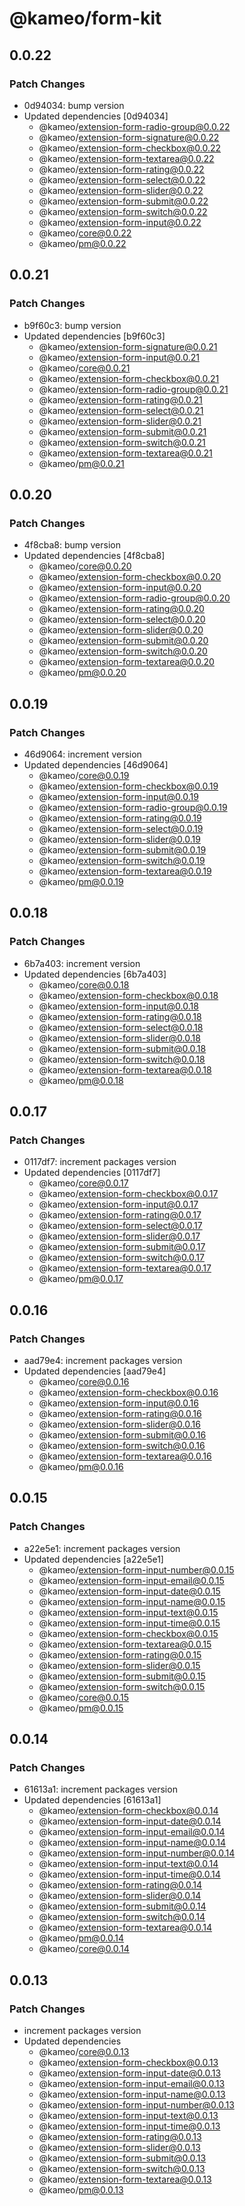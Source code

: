 # @kameo/form-kit

## 0.0.22

### Patch Changes

- 0d94034: bump version
- Updated dependencies [0d94034]
  - @kameo/extension-form-radio-group@0.0.22
  - @kameo/extension-form-signature@0.0.22
  - @kameo/extension-form-checkbox@0.0.22
  - @kameo/extension-form-textarea@0.0.22
  - @kameo/extension-form-rating@0.0.22
  - @kameo/extension-form-select@0.0.22
  - @kameo/extension-form-slider@0.0.22
  - @kameo/extension-form-submit@0.0.22
  - @kameo/extension-form-switch@0.0.22
  - @kameo/extension-form-input@0.0.22
  - @kameo/core@0.0.22
  - @kameo/pm@0.0.22

## 0.0.21

### Patch Changes

- b9f60c3: bump version
- Updated dependencies [b9f60c3]
  - @kameo/extension-form-signature@0.0.21
  - @kameo/extension-form-input@0.0.21
  - @kameo/core@0.0.21
  - @kameo/extension-form-checkbox@0.0.21
  - @kameo/extension-form-radio-group@0.0.21
  - @kameo/extension-form-rating@0.0.21
  - @kameo/extension-form-select@0.0.21
  - @kameo/extension-form-slider@0.0.21
  - @kameo/extension-form-submit@0.0.21
  - @kameo/extension-form-switch@0.0.21
  - @kameo/extension-form-textarea@0.0.21
  - @kameo/pm@0.0.21

## 0.0.20

### Patch Changes

- 4f8cba8: bump version
- Updated dependencies [4f8cba8]
  - @kameo/core@0.0.20
  - @kameo/extension-form-checkbox@0.0.20
  - @kameo/extension-form-input@0.0.20
  - @kameo/extension-form-radio-group@0.0.20
  - @kameo/extension-form-rating@0.0.20
  - @kameo/extension-form-select@0.0.20
  - @kameo/extension-form-slider@0.0.20
  - @kameo/extension-form-submit@0.0.20
  - @kameo/extension-form-switch@0.0.20
  - @kameo/extension-form-textarea@0.0.20
  - @kameo/pm@0.0.20

## 0.0.19

### Patch Changes

- 46d9064: increment version
- Updated dependencies [46d9064]
  - @kameo/core@0.0.19
  - @kameo/extension-form-checkbox@0.0.19
  - @kameo/extension-form-input@0.0.19
  - @kameo/extension-form-radio-group@0.0.19
  - @kameo/extension-form-rating@0.0.19
  - @kameo/extension-form-select@0.0.19
  - @kameo/extension-form-slider@0.0.19
  - @kameo/extension-form-submit@0.0.19
  - @kameo/extension-form-switch@0.0.19
  - @kameo/extension-form-textarea@0.0.19
  - @kameo/pm@0.0.19

## 0.0.18

### Patch Changes

- 6b7a403: increment version
- Updated dependencies [6b7a403]
  - @kameo/core@0.0.18
  - @kameo/extension-form-checkbox@0.0.18
  - @kameo/extension-form-input@0.0.18
  - @kameo/extension-form-rating@0.0.18
  - @kameo/extension-form-select@0.0.18
  - @kameo/extension-form-slider@0.0.18
  - @kameo/extension-form-submit@0.0.18
  - @kameo/extension-form-switch@0.0.18
  - @kameo/extension-form-textarea@0.0.18
  - @kameo/pm@0.0.18

## 0.0.17

### Patch Changes

- 0117df7: increment packages version
- Updated dependencies [0117df7]
  - @kameo/core@0.0.17
  - @kameo/extension-form-checkbox@0.0.17
  - @kameo/extension-form-input@0.0.17
  - @kameo/extension-form-rating@0.0.17
  - @kameo/extension-form-select@0.0.17
  - @kameo/extension-form-slider@0.0.17
  - @kameo/extension-form-submit@0.0.17
  - @kameo/extension-form-switch@0.0.17
  - @kameo/extension-form-textarea@0.0.17
  - @kameo/pm@0.0.17

## 0.0.16

### Patch Changes

- aad79e4: increment packages version
- Updated dependencies [aad79e4]
  - @kameo/core@0.0.16
  - @kameo/extension-form-checkbox@0.0.16
  - @kameo/extension-form-input@0.0.16
  - @kameo/extension-form-rating@0.0.16
  - @kameo/extension-form-slider@0.0.16
  - @kameo/extension-form-submit@0.0.16
  - @kameo/extension-form-switch@0.0.16
  - @kameo/extension-form-textarea@0.0.16
  - @kameo/pm@0.0.16

## 0.0.15

### Patch Changes

- a22e5e1: increment packages version
- Updated dependencies [a22e5e1]
  - @kameo/extension-form-input-number@0.0.15
  - @kameo/extension-form-input-email@0.0.15
  - @kameo/extension-form-input-date@0.0.15
  - @kameo/extension-form-input-name@0.0.15
  - @kameo/extension-form-input-text@0.0.15
  - @kameo/extension-form-input-time@0.0.15
  - @kameo/extension-form-checkbox@0.0.15
  - @kameo/extension-form-textarea@0.0.15
  - @kameo/extension-form-rating@0.0.15
  - @kameo/extension-form-slider@0.0.15
  - @kameo/extension-form-submit@0.0.15
  - @kameo/extension-form-switch@0.0.15
  - @kameo/core@0.0.15
  - @kameo/pm@0.0.15

## 0.0.14

### Patch Changes

- 61613a1: increment packages version
- Updated dependencies [61613a1]
  - @kameo/extension-form-checkbox@0.0.14
  - @kameo/extension-form-input-date@0.0.14
  - @kameo/extension-form-input-email@0.0.14
  - @kameo/extension-form-input-name@0.0.14
  - @kameo/extension-form-input-number@0.0.14
  - @kameo/extension-form-input-text@0.0.14
  - @kameo/extension-form-input-time@0.0.14
  - @kameo/extension-form-rating@0.0.14
  - @kameo/extension-form-slider@0.0.14
  - @kameo/extension-form-submit@0.0.14
  - @kameo/extension-form-switch@0.0.14
  - @kameo/extension-form-textarea@0.0.14
  - @kameo/pm@0.0.14
  - @kameo/core@0.0.14

## 0.0.13

### Patch Changes

- increment packages version
- Updated dependencies
  - @kameo/core@0.0.13
  - @kameo/extension-form-checkbox@0.0.13
  - @kameo/extension-form-input-date@0.0.13
  - @kameo/extension-form-input-email@0.0.13
  - @kameo/extension-form-input-name@0.0.13
  - @kameo/extension-form-input-number@0.0.13
  - @kameo/extension-form-input-text@0.0.13
  - @kameo/extension-form-input-time@0.0.13
  - @kameo/extension-form-rating@0.0.13
  - @kameo/extension-form-slider@0.0.13
  - @kameo/extension-form-submit@0.0.13
  - @kameo/extension-form-switch@0.0.13
  - @kameo/extension-form-textarea@0.0.13
  - @kameo/pm@0.0.13
